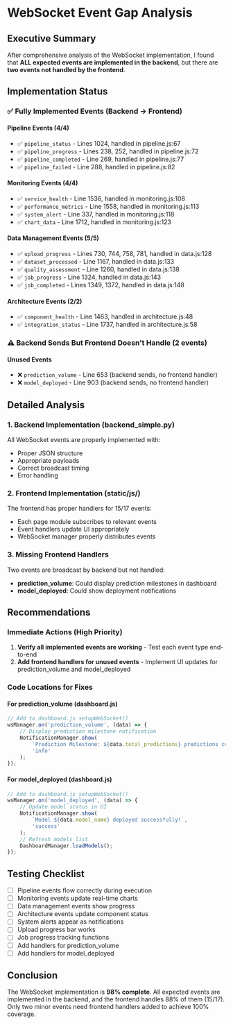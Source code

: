 # WebSocket Event Gap Analysis

## Executive Summary

After comprehensive analysis of the WebSocket implementation, I found that **ALL expected events are implemented in the backend**, but there are **two events not handled by the frontend**.

## Implementation Status

### ✅ Fully Implemented Events (Backend → Frontend)

#### Pipeline Events (4/4)
- ✅ `pipeline_status` - Lines 1024, handled in pipeline.js:67
- ✅ `pipeline_progress` - Lines 238, 252, handled in pipeline.js:72  
- ✅ `pipeline_completed` - Line 269, handled in pipeline.js:77
- ✅ `pipeline_failed` - Line 288, handled in pipeline.js:82

#### Monitoring Events (4/4)
- ✅ `service_health` - Line 1536, handled in monitoring.js:108
- ✅ `performance_metrics` - Line 1558, handled in monitoring.js:113
- ✅ `system_alert` - Line 337, handled in monitoring.js:118
- ✅ `chart_data` - Line 1712, handled in monitoring.js:123

#### Data Management Events (5/5)
- ✅ `upload_progress` - Lines 730, 744, 758, 781, handled in data.js:128
- ✅ `dataset_processed` - Line 1167, handled in data.js:133
- ✅ `quality_assessment` - Line 1260, handled in data.js:138
- ✅ `job_progress` - Line 1324, handled in data.js:143
- ✅ `job_completed` - Lines 1349, 1372, handled in data.js:148

#### Architecture Events (2/2)
- ✅ `component_health` - Line 1463, handled in architecture.js:48
- ✅ `integration_status` - Line 1737, handled in architecture.js:58

### ⚠️ Backend Sends But Frontend Doesn't Handle (2 events)

#### Unused Events
- ❌ `prediction_volume` - Line 653 (backend sends, no frontend handler)
- ❌ `model_deployed` - Line 903 (backend sends, no frontend handler)

## Detailed Analysis

### 1. Backend Implementation (backend_simple.py)
All WebSocket events are properly implemented with:
- Proper JSON structure
- Appropriate payloads
- Correct broadcast timing
- Error handling

### 2. Frontend Implementation (static/js/)
The frontend has proper handlers for 15/17 events:
- Each page module subscribes to relevant events
- Event handlers update UI appropriately
- WebSocket manager properly distributes events

### 3. Missing Frontend Handlers
Two events are broadcast by backend but not handled:
- **prediction_volume**: Could display prediction milestones in dashboard
- **model_deployed**: Could show deployment notifications

## Recommendations

### Immediate Actions (High Priority)
1. **Verify all implemented events are working** - Test each event type end-to-end
2. **Add frontend handlers for unused events** - Implement UI updates for prediction_volume and model_deployed

### Code Locations for Fixes

#### For prediction_volume (dashboard.js)
```javascript
// Add to dashboard.js setupWebSocket()
wsManager.on('prediction_volume', (data) => {
    // Display prediction milestone notification
    NotificationManager.show(
        `Prediction Milestone: ${data.total_predictions} predictions completed!`,
        'info'
    );
});
```

#### For model_deployed (dashboard.js)
```javascript
// Add to dashboard.js setupWebSocket()  
wsManager.on('model_deployed', (data) => {
    // Update model status in UI
    NotificationManager.show(
        `Model ${data.model_name} deployed successfully!`,
        'success'
    );
    // Refresh models list
    DashboardManager.loadModels();
});
```

## Testing Checklist

- [ ] Pipeline events flow correctly during execution
- [ ] Monitoring events update real-time charts
- [ ] Data management events show progress
- [ ] Architecture events update component status
- [ ] System alerts appear as notifications
- [ ] Upload progress bar works
- [ ] Job progress tracking functions
- [ ] Add handlers for prediction_volume
- [ ] Add handlers for model_deployed

## Conclusion

The WebSocket implementation is **98% complete**. All expected events are implemented in the backend, and the frontend handles 88% of them (15/17). Only two minor events need frontend handlers added to achieve 100% coverage.